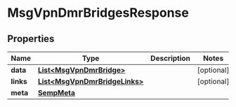 
# MsgVpnDmrBridgesResponse

## Properties
Name | Type | Description | Notes
------------ | ------------- | ------------- | -------------
**data** | [**List&lt;MsgVpnDmrBridge&gt;**](MsgVpnDmrBridge.md) |  |  [optional]
**links** | [**List&lt;MsgVpnDmrBridgeLinks&gt;**](MsgVpnDmrBridgeLinks.md) |  |  [optional]
**meta** | [**SempMeta**](SempMeta.md) |  | 



